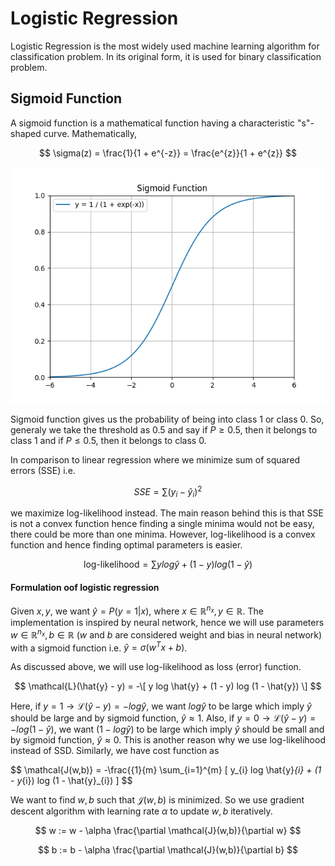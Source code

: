 # Logistic Regression

Logistic Regression is the most widely used machine learning algorithm for classification problem. In its original form, it is used for binary classification problem.

## Sigmoid Function

A sigmoid function is a mathematical function having a characteristic "s"-shaped curve. Mathematically,

$$
\sigma(z) = \frac{1}{1 + e^{-z}} = \frac{e^{z}}{1 + e^{z}}
$$

![Sigmoid Function](assets/sigmoid.png)

Sigmoid function gives us the probability of being into class 1 or class 0. So, generaly we take the threshold as 0.5 and say if $P \geq 0.5$, then it belongs to class 1 and if $P \leq 0.5$, then it belongs to class 0.


In comparison to linear regression where we minimize sum of squared errors (SSE) i.e. 

$$
SSE = \sum (y_{i} - {\hat{y}}_{i})^{2}
$$

we maximize log-likelihood instead. The main reason behind this is that SSE is not a convex function hence finding a single minima would not be easy, there could be more than one minima. However, log-likelihood is a convex function and hence finding optimal parameters is easier.

$$
\text{log-likelihood} = \sum y log \hat{y} + (1 - y) log (1 - \hat{y})
$$ 

#### Formulation oof logistic regression

Given $x, y$, we want $\hat{y} = P(y = 1 | x)$, where $x \in \mathbb{R}^{n_{x}}, y \in \mathbb{R}$. The implementation is inspired by neural network, hence we will use parameters $w \in \mathbb{R}^{n_{x}}, b \in \mathbb{R}$ ($w$ and $b$ are considered weight and bias in neural network) with a sigmoid function i.e. $\hat{y} = \sigma(w^{T}x+b)$.

As discussed above, we will use log-likelihood as loss (error) function.

$$
\mathcal{L}(\hat{y} - y) = -\[ y log \hat{y} + (1 - y) log (1 - \hat{y}) \]
$$

Here, if $y = 1 \rightarrow \mathcal{L}(\hat{y} - y) = -log \hat{y}$, we want $log \hat{y}$ to be large which imply $\hat{y}$ should be large and by sigmoid function, $\hat{y} \approx 1$. Also, if $y = 0 \rightarrow \mathcal{L}(\hat{y} - y) = -log (1- \hat{y})$, we want $(1- log \hat{y})$ to be large which imply $\hat{y}$ should be small and by sigmoid function, $\hat{y} \approx 0$. This is another reason why we use log-likelihood instead of SSD. Similarly, we have cost function as 

$$
\mathcal{J(w,b)} = -\frac{{1}{m} \sum_{i=1}^{m} \[ y_{i} log \hat{y}_{i} + (1 - y_{i}) log (1 - \hat{y}_{i}) \]
$$

We want to find $w, b$ such that $\mathcal{J}(w,b)$ is minimized. So we use gradient descent algorithm with learning rate $\alpha$ to update $w,b$ iteratively.

$$
w := w - \alpha \frac{\partial \mathcal{J}(w,b)}{\partial w}
$$

$$
b := b - \alpha \frac{\partial \mathcal{J}(w,b)}{\partial b}
$$
